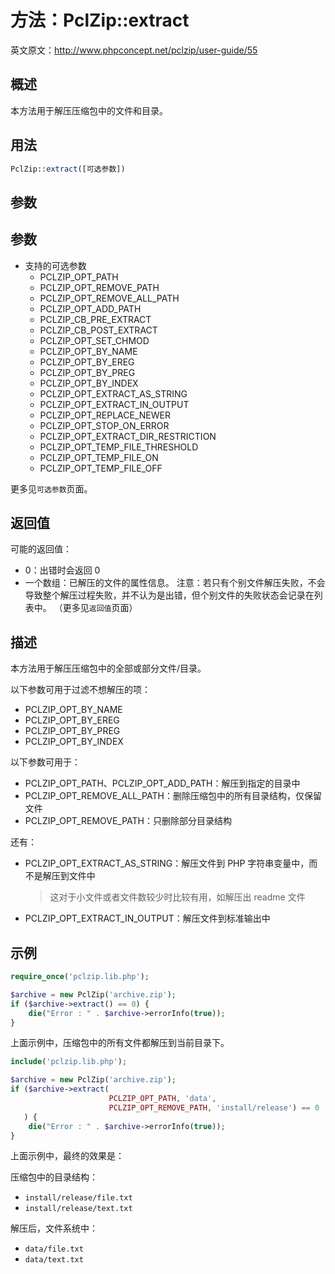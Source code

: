 
# 方法：PclZip::extract
英文原文：http://www.phpconcept.net/pclzip/user-guide/55

## 概述
本方法用于解压压缩包中的文件和目录。


## 用法
```php
PclZip::extract([可选参数])
```




## 参数
## 参数
- 支持的可选参数
  - PCLZIP_OPT_PATH
  - PCLZIP_OPT_REMOVE_PATH
  - PCLZIP_OPT_REMOVE_ALL_PATH
  - PCLZIP_OPT_ADD_PATH
  - PCLZIP_CB_PRE_EXTRACT
  - PCLZIP_CB_POST_EXTRACT
  - PCLZIP_OPT_SET_CHMOD
  - PCLZIP_OPT_BY_NAME
  - PCLZIP_OPT_BY_EREG
  - PCLZIP_OPT_BY_PREG
  - PCLZIP_OPT_BY_INDEX
  - PCLZIP_OPT_EXTRACT_AS_STRING
  - PCLZIP_OPT_EXTRACT_IN_OUTPUT
  - PCLZIP_OPT_REPLACE_NEWER
  - PCLZIP_OPT_STOP_ON_ERROR
  - PCLZIP_OPT_EXTRACT_DIR_RESTRICTION
  - PCLZIP_OPT_TEMP_FILE_THRESHOLD
  - PCLZIP_OPT_TEMP_FILE_ON
  - PCLZIP_OPT_TEMP_FILE_OFF

更多见`可选参数`页面。




## 返回值
可能的返回值：
- 0：出错时会返回 0 
- 一个数组：已解压的文件的属性信息。
注意：若只有个别文件解压失败，不会导致整个解压过程失败，并不认为是出错，但个别文件的失败状态会记录在列表中。
（更多见`返回值`页面）



## 描述
本方法用于解压压缩包中的全部或部分文件/目录。

以下参数可用于过滤不想解压的项：
- PCLZIP_OPT_BY_NAME
- PCLZIP_OPT_BY_EREG
- PCLZIP_OPT_BY_PREG
- PCLZIP_OPT_BY_INDEX

以下参数可用于：
- PCLZIP_OPT_PATH、PCLZIP_OPT_ADD_PATH：解压到指定的目录中
- PCLZIP_OPT_REMOVE_ALL_PATH：删除压缩包中的所有目录结构，仅保留文件
- PCLZIP_OPT_REMOVE_PATH：只删除部分目录结构

还有：
- PCLZIP_OPT_EXTRACT_AS_STRING：解压文件到 PHP 字符串变量中，而不是解压到文件中
  > 这对于小文件或者文件数较少时比较有用，如解压出 readme 文件
- PCLZIP_OPT_EXTRACT_IN_OUTPUT：解压文件到标准输出中



## 示例
```php
require_once('pclzip.lib.php');

$archive = new PclZip('archive.zip');
if ($archive->extract() == 0) {
    die("Error : " . $archive->errorInfo(true));
}
```

上面示例中，压缩包中的所有文件都解压到当前目录下。


```php
include('pclzip.lib.php');

$archive = new PclZip('archive.zip');
if ($archive->extract(
                      PCLZIP_OPT_PATH, 'data',
                      PCLZIP_OPT_REMOVE_PATH, 'install/release') == 0
   ) {
    die("Error : " . $archive->errorInfo(true));
} 
```

上面示例中，最终的效果是：

压缩包中的目录结构：
- `install/release/file.txt`
- `install/release/text.txt`

解压后，文件系统中：
- `data/file.txt`
- `data/text.txt`

